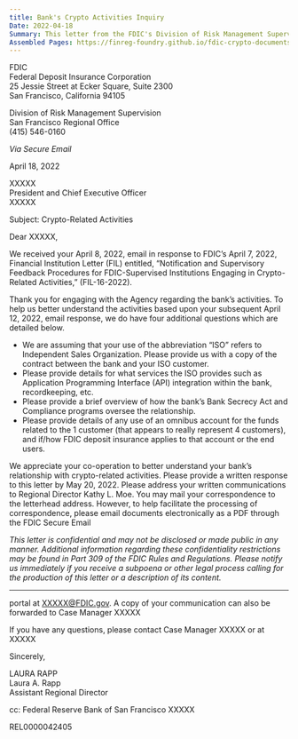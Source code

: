```yaml
---
title: Bank's Crypto Activities Inquiry
Date: 2022-04-18
Summary: This letter from the FDIC's Division of Risk Management Supervision follows up on a bank's response to FIL-16-2022 regarding "Notification and Supervisory Feedback Procedures for FDIC-Supervised Institutions Engaging in Crypto-Related Activities." The FDIC requests additional information about the bank's crypto-related activities, specifically asking four questions about the bank's relationship with an ISO (presumed to be an Independent Sales Organization), including a request for the contract between the bank and ISO customer, details about services provided, BSA and Compliance oversight, and information about any omnibus account usage and how FDIC deposit insurance applies. The letter requests a written response by May 20, 2022. (AI-generated)
Assembled Pages: https://finreg-foundry.github.io/fdic-crypto-documents//assets/assembled_pages/document_42405.pdf
---
```

FDIC  
Federal Deposit Insurance Corporation  
25 Jessie Street at Ecker Square, Suite 2300  
San Francisco, California 94105  

Division of Risk Management Supervision  
San Francisco Regional Office  
(415) 546-0160  

*Via Secure Email*  

April 18, 2022  

XXXXX  
President and Chief Executive Officer  
XXXXX  

Subject: Crypto-Related Activities  

Dear XXXXX,  

We received your April 8, 2022, email in response to FDIC’s April 7, 2022, Financial Institution Letter (FIL) entitled, “Notification and Supervisory Feedback Procedures for FDIC-Supervised Institutions Engaging in Crypto-Related Activities,” (FIL-16-2022).  

Thank you for engaging with the Agency regarding the bank’s activities. To help us better understand the activities based upon your subsequent April 12, 2022, email response, we do have four additional questions which are detailed below.  

- We are assuming that your use of the abbreviation “ISO” refers to Independent Sales Organization. Please provide us with a copy of the contract between the bank and your ISO customer.  
- Please provide details for what services the ISO provides such as Application Programming Interface (API) integration within the bank, recordkeeping, etc.  
- Please provide a brief overview of how the bank’s Bank Secrecy Act and Compliance programs oversee the relationship.  
- Please provide details of any use of an omnibus account for the funds related to the 1 customer (that appears to really represent 4 customers), and if/how FDIC deposit insurance applies to that account or the end users.  

We appreciate your co-operation to better understand your bank’s relationship with crypto-related activities. Please provide a written response to this letter by May 20, 2022. Please address your written communications to Regional Director Kathy L. Moe. You may mail your correspondence to the letterhead address. However, to help facilitate the processing of correspondence, please email documents electronically as a PDF through the FDIC Secure Email  

*This letter is confidential and may not be disclosed or made public in any manner. Additional information regarding these confidentiality restrictions may be found in Part 309 of the FDIC Rules and Regulations. Please notify us immediately if you receive a subpoena or other legal process calling for the production of this letter or a description of its content.*  


---

portal at XXXXX@FDIC.gov. A copy of your communication can also be forwarded to Case Manager XXXXX

If you have any questions, please contact Case Manager XXXXX or at XXXXX

Sincerely,

LAURA RAPP  
Laura A. Rapp  
Assistant Regional Director

cc: Federal Reserve Bank of San Francisco XXXXX

REL0000042405